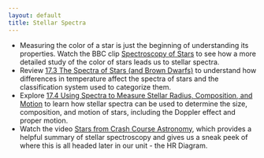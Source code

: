 ```yaml
---
layout: default
title: Stellar Spectra
---
```


- Measuring the color of a star is just the beginning of understanding its properties. Watch the BBC clip [Spectroscopy of Stars](https://youtu.be/n_KyYFYNvpI?si=o6-sTAjERs5VOMzl) to see how a more detailed study of the color of stars leads us to stellar spectra. 
- Review [17.3 The Spectra of Stars (and Brown Dwarfs)](https://openstax.org/books/astronomy-2e/pages/17-3-the-spectra-of-stars-and-brown-dwarfs) to understand how differences in temperature affect the spectra of stars and the classification system used to categorize them.
- Explore [17.4 Using Spectra to Measure Stellar Radius, Composition, and Motion](https://openstax.org/books/astronomy-2e/pages/17-4-using-spectra-to-measure-stellar-radius-composition-and-motion) to learn how stellar spectra can be used to determine the size, composition, and motion of stars, including the Doppler effect and proper motion.
- Watch the video [Stars from Crash Course Astronomy](https://youtu.be/ld75W1dz-h0?si=7FSo46UDKKYINUd8), which provides a helpful summary of stellar spectroscopy and gives us a sneak peek of where this is all headed later in our unit - the HR Diagram. 
